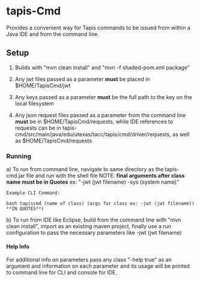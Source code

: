 # tapis-Cmd

Provides a convenient way for Tapis commands to be issued from within a Java IDE and from the command line.

## Setup

1. Builds with "mvn clean install" and "mvn -f shaded-pom.xml package"

2. Any jwt files passed as a parameter **must** be placed in $HOME/TapisCmd/jwt

3. Any keys passed as a parameter **must** be the full path to the key on the local filesystem  

4. Any json request files passed as a parameter from the command line **must** be in $HOME/TapisCmd/requests,
   while IDE references to requests can be in tapis-cmd/src/main/java/edu/utexas/tacc/tapis/cmd/driver/requests,
   as well as $HOME/TapisCmd/requests

### Running

a) To run from command line, navigate to same directory as the tapis-cmd.jar file and run with the shell file 
	NOTE: **final arguments after class name must be in Quotes** 
              ex: "-jwt (jwt filename) -sys (system name)"

	Example CLI Command: 
	
	bash tapiscmd (name of class) (args for class ex: -jwt (jwt filename)) **IN QUOTES**)

b) To run from IDE like Eclipse, build from the command line with "mvn clean install", import as an existing maven project,
     finally use a run configuration to pass the necessary parameters like -jwt (jwt filename)

#### Help Info

For additional info on parameters pass any class "-help true" as an argument and information on 
each parameter and its usage will be printed to command line for CLI and console for IDE.
